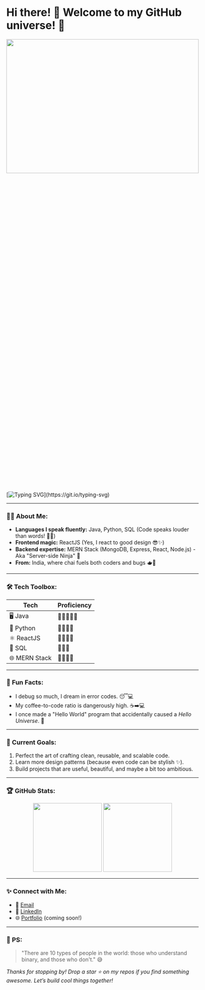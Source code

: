 # Hi there! 👋 Welcome to my GitHub universe! 🌌

<div align="center">
  <img src="" alt="" height="30%" width="100%">
</div>

[![Typing SVG](https://readme-typing-svg.herokuapp.com?color=36BCF7&lines=I'm+Raja+Venkatesh;A+Java+Wizard+and+Full-Stack+Sorcerer;Coding+from+the+Heart+of+India!)](https://git.io/typing-svg)

---

### 👨‍💻 About Me:
- **Languages I speak fluently:** Java, Python, SQL (Code speaks louder than words! 🧑‍💻)
- **Frontend magic:** ReactJS (Yes, I react to good design 😎✨)
- **Backend expertise:** MERN Stack (MongoDB, Express, React, Node.js) - Aka "Server-side Ninja" 🥷
- **From:** India, where chai fuels both coders and bugs 🫖🐞

---

### 🛠️ Tech Toolbox:
| **Tech**         | **Proficiency**    |
|------------------|-------------------|
| 🖥️ Java             | 🚀🚀🚀🚀🚀         |
| 🐍 Python           | 🚀🚀🚀🚀          |
| ⚛️ ReactJS          | 🚀🚀🚀🚀          |
| 💾 SQL              | 🚀🚀🚀           |
| 🌐 MERN Stack       | 🚀🚀🚀🚀          |

---

### 🌟 Fun Facts:
- I debug so much, I dream in error codes. 😴💻
- My coffee-to-code ratio is dangerously high. ☕➡️💻
- I once made a "Hello World" program that accidentally caused a *Hello Universe*. 🌌

---

### 🚀 Current Goals:
1. Perfect the art of crafting clean, reusable, and scalable code.
2. Learn more design patterns (because even code can be stylish ✨).
3. Build projects that are useful, beautiful, and maybe a bit too ambitious.

---

### 🏆 GitHub Stats:
<div align="center">
  <img height="180em" src="https://github-readme-stats.vercel.app/api?username=rajavenkatesh&show_icons=true&theme=tokyonight" />
  <img height="180em" src="https://github-readme-stats.vercel.app/api/top-langs/?username=rajavenkatesh&layout=compact&theme=tokyonight" />
</div>

---

### ✨ Connect with Me:
- 📧 [Email](mailto:grv.9604@gmail.com)
- 💼 [LinkedIn](https://www.linkedin.com/in/guthularajavenkatesh/)
- 🌐 [Portfolio](https://rajavenkatesh.me) (coming soon!)

---

### 🖤 PS:
> "There are 10 types of people in the world: those who understand binary, and those who don't." 😅

*Thanks for stopping by! Drop a star ⭐ on my repos if you find something awesome. Let’s build cool things together!*
